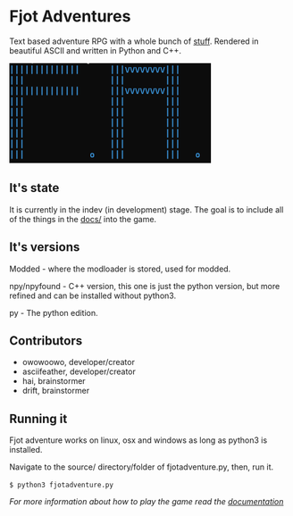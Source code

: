 # Fjot Adventures
Text based adventure RPG with a whole bunch of [stuff](./docs). Rendered in beautiful ASCII and written in Python and C++.

![fjot adventures picture](./fjotAdventures.png)

## It's state
It is currently in the indev (in development) stage. The goal is to include all of the things in the [docs/](./docs) into the game.

## It's versions

Modded - where the modloader is stored, used for modded.

npy/npyfound - C++ version, this one is just the python version, but more refined and can be installed without python3.

py - The python edition.

## Contributors
- owowoowo, developer/creator
- asciifeather, developer/creator
- hai, brainstormer
- drift, brainstormer

## Running it
Fjot adventure works on linux, osx and windows as long as python3 is installed. 

Navigate to the source/ directory/folder of fjotadventure.py, then, run it.

```$ python3 fjotadventure.py```

*For more information about how to play the game read the [documentation](./docs)*
